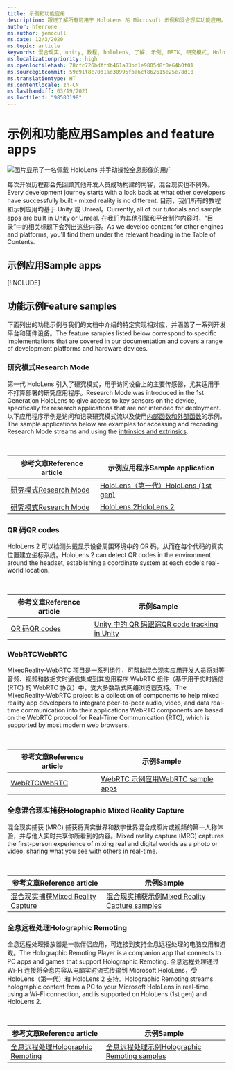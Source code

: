 ```yaml
---
title: 示例和功能应用
description: 跟进了解所有可用于 HoloLens 的 Microsoft 示例和混合现实功能应用。
author: hferrone
ms.author: jemccull
ms.date: 12/3/2020
ms.topic: article
keywords: 混合现实, unity, 教程, hololens, 了解, 示例, MRTK, 研究模式, HoloLens 2, qr 码, WebRTC, 混合现实捕获, 全息远程处理, UX Tools
ms.localizationpriority: high
ms.openlocfilehash: 78cfc726bdffdb461a83bd1e9805d8f0e64b0f01
ms.sourcegitcommit: 59c91f8c70d1ad30995fba6cf862615e25e78d10
ms.translationtype: HT
ms.contentlocale: zh-CN
ms.lasthandoff: 03/19/2021
ms.locfileid: "98583198"
---
```

# <a name="samples-and-feature-apps"></a><span data-ttu-id="04ff1-104">示例和功能应用</span><span class="sxs-lookup"><span data-stu-id="04ff1-104">Samples and feature apps</span></span>

![图片显示了一名佩戴 HoloLens 并手动操控全息影像的用户](unreal/images/unreal-developer.jpg)

<span data-ttu-id="04ff1-106">每次开发历程都会先回顾其他开发人员成功构建的内容，混合现实也不例外。</span><span class="sxs-lookup"><span data-stu-id="04ff1-106">Every development journey starts with a look back at what other developers have successfully built - mixed reality is no different.</span></span> <span data-ttu-id="04ff1-107">目前，我们所有的教程和示例应用均基于 Unity 或 Unreal。</span><span class="sxs-lookup"><span data-stu-id="04ff1-107">Currently, all of our tutorials and sample apps are built in Unity or Unreal.</span></span> <span data-ttu-id="04ff1-108">在我们为其他引擎和平台制作内容时，“目录”中的相关标题下会列出这些内容。</span><span class="sxs-lookup"><span data-stu-id="04ff1-108">As we develop content for other engines and platforms, you'll find them under the relevant heading in the Table of Contents.</span></span>

## <a name="sample-apps"></a><span data-ttu-id="04ff1-109">示例应用</span><span class="sxs-lookup"><span data-stu-id="04ff1-109">Sample apps</span></span>

[!INCLUDE[](includes/tabs-samples.md)]

## <a name="feature-samples"></a><span data-ttu-id="04ff1-110">功能示例</span><span class="sxs-lookup"><span data-stu-id="04ff1-110">Feature samples</span></span>

<span data-ttu-id="04ff1-111">下面列出的功能示例与我们的文档中介绍的特定实现相对应，并涵盖了一系列开发平台和硬件设备。</span><span class="sxs-lookup"><span data-stu-id="04ff1-111">The feature samples listed below correspond to specific implementations that are covered in our documentation and covers a range of development platforms and hardware devices.</span></span>

### <a name="research-mode"></a><span data-ttu-id="04ff1-112">研究模式</span><span class="sxs-lookup"><span data-stu-id="04ff1-112">Research Mode</span></span>

<span data-ttu-id="04ff1-113">第一代 HoloLens 引入了研究模式，用于访问设备上的主要传感器，尤其适用于不打算部署的研究应用程序。</span><span class="sxs-lookup"><span data-stu-id="04ff1-113">Research Mode was introduced in the 1st Generation HoloLens to give access to key sensors on the device, specifically for research applications that are not intended for deployment.</span></span> <span data-ttu-id="04ff1-114">以下应用程序示例是访问和记录研究模式流以及使用[内部函数和外部函数](/windows/mixed-reality/locatable-camera#locating-the-device-camera-in-the-world)的示例。</span><span class="sxs-lookup"><span data-stu-id="04ff1-114">The sample applications below are examples for accessing and recording Research Mode streams and using the [intrinsics and extrinsics](/windows/mixed-reality/locatable-camera#locating-the-device-camera-in-the-world).</span></span>

<br>

| <span data-ttu-id="04ff1-115">参考文章</span><span class="sxs-lookup"><span data-stu-id="04ff1-115">Reference article</span></span> | <span data-ttu-id="04ff1-116">示例应用程序</span><span class="sxs-lookup"><span data-stu-id="04ff1-116">Sample application</span></span> |
| --- | --- |
| [<span data-ttu-id="04ff1-117">研究模式</span><span class="sxs-lookup"><span data-stu-id="04ff1-117">Research Mode</span></span>](platform-capabilities-and-apis/research-mode.md) | [<span data-ttu-id="04ff1-118">HoloLens（第一代）</span><span class="sxs-lookup"><span data-stu-id="04ff1-118">HoloLens (1st gen)</span></span>](https://github.com/microsoft/HoloLensForCV/tree/master/Samples) |
| [<span data-ttu-id="04ff1-119">研究模式</span><span class="sxs-lookup"><span data-stu-id="04ff1-119">Research Mode</span></span>](platform-capabilities-and-apis/research-mode.md) | [<span data-ttu-id="04ff1-120">HoloLens 2</span><span class="sxs-lookup"><span data-stu-id="04ff1-120">HoloLens 2</span></span>](https://github.com/microsoft/HoloLens2ForCV/tree/main/Samples) |

### <a name="qr-codes"></a><span data-ttu-id="04ff1-121">QR 码</span><span class="sxs-lookup"><span data-stu-id="04ff1-121">QR codes</span></span>

<span data-ttu-id="04ff1-122">HoloLens 2 可以检测头戴显示设备周围环境中的 QR 码，从而在每个代码的真实位置建立坐标系统。</span><span class="sxs-lookup"><span data-stu-id="04ff1-122">HoloLens 2 can detect QR codes in the environment around the headset, establishing a coordinate system at each code's real-world location.</span></span>

<br>

| <span data-ttu-id="04ff1-123">参考文章</span><span class="sxs-lookup"><span data-stu-id="04ff1-123">Reference article</span></span> | <span data-ttu-id="04ff1-124">示例</span><span class="sxs-lookup"><span data-stu-id="04ff1-124">Sample</span></span> |
| --- | --- |
| [<span data-ttu-id="04ff1-125">QR 码</span><span class="sxs-lookup"><span data-stu-id="04ff1-125">QR codes</span></span>](platform-capabilities-and-apis/qr-code-tracking.md) | [<span data-ttu-id="04ff1-126">Unity 中的 QR 码跟踪</span><span class="sxs-lookup"><span data-stu-id="04ff1-126">QR code tracking in Unity</span></span>](https://github.com/chgatla-microsoft/QRTracking/tree/master/SampleQRCodes) |

### <a name="webrtc"></a><span data-ttu-id="04ff1-127">WebRTC</span><span class="sxs-lookup"><span data-stu-id="04ff1-127">WebRTC</span></span>

<span data-ttu-id="04ff1-128">MixedReality-WebRTC 项目是一系列组件，可帮助混合现实应用开发人员将对等音频、视频和数据实时通信集成到其应用程序 WebRTC 组件（基于用于实时通信 (RTC) 的 WebRTC 协议）中，受大多数新式网络浏览器支持。</span><span class="sxs-lookup"><span data-stu-id="04ff1-128">The MixedReality-WebRTC project is a collection of components to help mixed reality app developers to integrate peer-to-peer audio, video, and data real-time communication into their applications WebRTC components are based on the WebRTC protocol for Real-Time Communication (RTC), which is supported by most modern web browsers.</span></span>

<br>

| <span data-ttu-id="04ff1-129">参考文章</span><span class="sxs-lookup"><span data-stu-id="04ff1-129">Reference article</span></span> | <span data-ttu-id="04ff1-130">示例</span><span class="sxs-lookup"><span data-stu-id="04ff1-130">Sample</span></span> |
| --- | --- |
| [<span data-ttu-id="04ff1-131">WebRTC</span><span class="sxs-lookup"><span data-stu-id="04ff1-131">WebRTC</span></span>](https://microsoft.github.io/MixedReality-WebRTC) | [<span data-ttu-id="04ff1-132">WebRTC 示例应用</span><span class="sxs-lookup"><span data-stu-id="04ff1-132">WebRTC sample apps</span></span>](https://github.com/microsoft/MixedReality-WebRTC/tree/master/examples) |

### <a name="holographic-mixed-reality-capture"></a><span data-ttu-id="04ff1-133">全息混合现实捕获</span><span class="sxs-lookup"><span data-stu-id="04ff1-133">Holographic Mixed Reality Capture</span></span>

<span data-ttu-id="04ff1-134">混合现实捕获 (MRC) 捕获将真实世界和数字世界混合成照片或视频的第一人称体验，并与他人实时共享你所看到的内容。</span><span class="sxs-lookup"><span data-stu-id="04ff1-134">Mixed reality capture (MRC) captures the first-person experience of mixing real and digital worlds as a photo or video, sharing what you see with others in real-time.</span></span>

<br>

| <span data-ttu-id="04ff1-135">参考文章</span><span class="sxs-lookup"><span data-stu-id="04ff1-135">Reference article</span></span> | <span data-ttu-id="04ff1-136">示例</span><span class="sxs-lookup"><span data-stu-id="04ff1-136">Sample</span></span> |
| --- | --- |
| [<span data-ttu-id="04ff1-137">混合现实捕获</span><span class="sxs-lookup"><span data-stu-id="04ff1-137">Mixed Reality Capture</span></span>](platform-capabilities-and-apis/mixed-reality-capture-for-developers.md) | [<span data-ttu-id="04ff1-138">混合现实捕获示例</span><span class="sxs-lookup"><span data-stu-id="04ff1-138">Mixed Reality Capture samples</span></span>](/samples/microsoft/windows-universal-samples/holographicmixedrealitycapture/) |

### <a name="holographic-remoting"></a><span data-ttu-id="04ff1-139">全息远程处理</span><span class="sxs-lookup"><span data-stu-id="04ff1-139">Holographic Remoting</span></span>

<span data-ttu-id="04ff1-140">全息远程处理播放器是一款伴侣应用，可连接到支持全息远程处理的电脑应用和游戏。</span><span class="sxs-lookup"><span data-stu-id="04ff1-140">The Holographic Remoting Player is a companion app that connects to PC apps and games that support Holographic Remoting.</span></span> <span data-ttu-id="04ff1-141">全息远程处理通过 Wi-Fi 连接将全息内容从电脑实时流式传输到 Microsoft HoloLens，受 HoloLens（第一代）和 HoloLens 2 支持。</span><span class="sxs-lookup"><span data-stu-id="04ff1-141">Holographic Remoting streams holographic content from a PC to your Microsoft HoloLens in real-time, using a Wi-Fi connection, and is supported on HoloLens (1st gen) and HoloLens 2.</span></span>

<br>

| <span data-ttu-id="04ff1-142">参考文章</span><span class="sxs-lookup"><span data-stu-id="04ff1-142">Reference article</span></span> | <span data-ttu-id="04ff1-143">示例</span><span class="sxs-lookup"><span data-stu-id="04ff1-143">Sample</span></span> |
| --- | --- |
| [<span data-ttu-id="04ff1-144">全息远程处理</span><span class="sxs-lookup"><span data-stu-id="04ff1-144">Holographic Remoting</span></span>](platform-capabilities-and-apis/holographic-remoting-player.md) | [<span data-ttu-id="04ff1-145">全息远程处理示例</span><span class="sxs-lookup"><span data-stu-id="04ff1-145">Holographic Remoting samples</span></span>](https://github.com/microsoft/MixedReality-HolographicRemoting-Samples) |